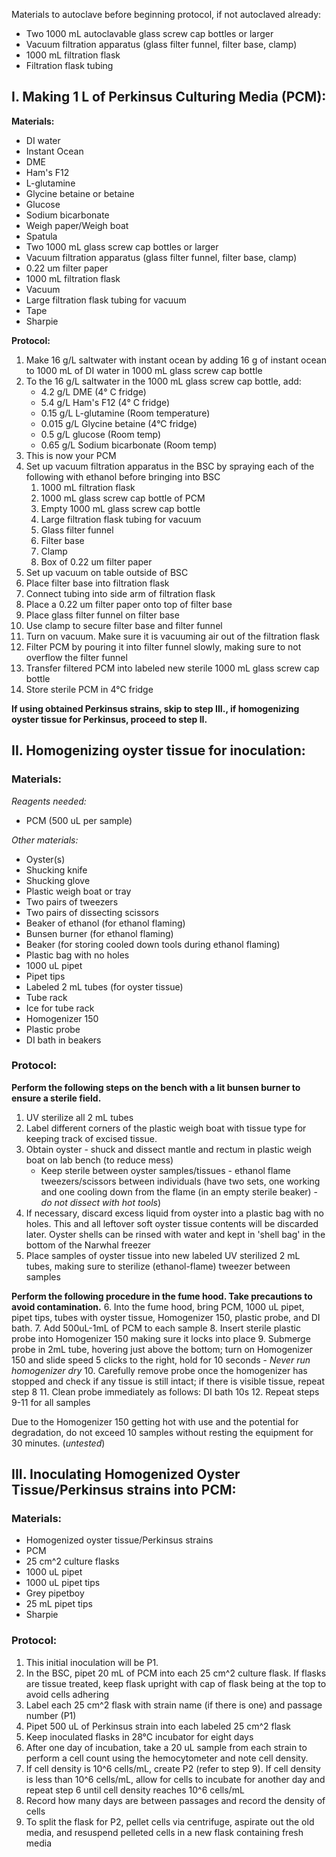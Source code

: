 
Materials to autoclave before beginning protocol, if not autoclaved already:
- Two 1000 mL autoclavable glass screw cap bottles or larger 
- Vacuum filtration apparatus (glass filter funnel, filter base, clamp)
- 1000 mL filtration flask 
- Filtration flask tubing

## I. Making 1 L of Perkinsus Culturing Media (PCM):

**Materials:**
- DI water
- Instant Ocean 
- DME
- Ham's F12
- L-glutamine
- Glycine betaine or betaine
- Glucose
- Sodium bicarbonate
- Weigh paper/Weigh boat
- Spatula
- Two 1000 mL glass screw cap bottles or larger
- Vacuum filtration apparatus (glass filter funnel, filter base, clamp)
- 0.22 um filter paper
- 1000 mL filtration flask
- Vacuum
- Large filtration flask tubing for vacuum
- Tape
- Sharpie

**Protocol:** 
1. Make 16 g/L saltwater with instant ocean by adding 16 g of instant ocean to 1000 mL of DI water in 1000 mL glass screw cap bottle 
2. To the 16 g/L saltwater in the 1000 mL glass screw cap bottle, add:
	- 4.2 g/L DME (4° C fridge)
	- 5.4 g/L Ham's F12  (4° C fridge)
	- 0.15 g/L L-glutamine (Room temperature)
	- 0.015 g/L Glycine betaine (4°C fridge)
	- 0.5 g/L glucose (Room temp)
	- 0.65 g/L Sodium bicarbonate (Room temp)
3. This is now your PCM
4. Set up vacuum filtration apparatus in the BSC by spraying each of the following with ethanol before bringing into BSC
	1. 1000 mL filtration flask
	2. 1000 mL glass screw cap bottle of PCM
	3. Empty 1000 mL glass screw cap bottle 
	4. Large filtration flask tubing for vacuum
	5. Glass filter funnel
	6. Filter base
	7. Clamp
	8. Box of 0.22 um filter paper
5. Set up vacuum on table outside of BSC
6. Place filter base into filtration flask 
7. Connect tubing into side arm of filtration flask 
8. Place a 0.22 um filter paper onto top of filter base
9. Place glass filter funnel on filter base
10. Use clamp to secure filter base and filter funnel
11. Turn on vacuum. Make sure it is vacuuming air out of the filtration flask
12. Filter PCM by pouring it into filter funnel slowly, making sure to not overflow the filter funnel
13. Transfer filtered PCM into labeled new sterile 1000 mL glass screw cap bottle
14. Store sterile PCM in 4°C fridge

****If using obtained Perkinsus strains, skip to step III., if homogenizing oyster tissue for Perkinsus, proceed to step II.****

## II. Homogenizing oyster tissue for inoculation:
### Materials: 
*Reagents needed:*
- PCM (500 uL per sample)

*Other materials:* 
- Oyster(s)
- Shucking knife
- Shucking glove 
- Plastic weigh boat or tray
- Two pairs of tweezers
- Two pairs of dissecting scissors 
- Beaker of ethanol (for ethanol flaming)
- Bunsen burner (for ethanol flaming)
- Beaker (for storing cooled down tools during ethanol flaming)
- Plastic bag with no holes 
- 1000 uL pipet
- Pipet tips
- Labeled 2 mL tubes (for oyster tissue)
- Tube rack 
- Ice for tube rack 
- Homogenizer 150
- Plastic probe
- DI bath in beakers
### Protocol: 
**Perform the following steps on the bench with a lit bunsen burner to ensure a sterile field.**
1. UV sterilize all 2 mL tubes
2. Label different corners of the plastic weigh boat with tissue type for keeping track of excised tissue.
3. Obtain oyster - shuck and dissect mantle and rectum in plastic weigh boat on lab bench (to reduce mess)
	- Keep sterile between oyster samples/tissues - ethanol flame tweezers/scissors between individuals (have two sets, one working and one cooling down from the flame (in an empty sterile beaker) - *do not dissect with hot tools*)
4. If necessary, discard excess liquid from oyster into a plastic bag with no holes. This and all leftover soft oyster tissue contents will be discarded later. Oyster shells can be rinsed with water and kept in 'shell bag' in the bottom of the Narwhal freezer
5. Place samples of oyster tissue into new labeled UV sterilized 2 mL tubes, making sure to sterilize (ethanol-flame) tweezer between samples

**Perform the following procedure in the fume hood. Take precautions to avoid contamination.**
6. Into the fume hood, bring PCM, 1000 uL pipet, pipet tips, tubes with oyster tissue, Homogenizer 150, plastic probe, and DI bath. 
7. Add 500uL-1mL of PCM to each sample
8. Insert sterile plastic probe into Homogenizer 150 making sure it locks into place
9. Submerge probe in 2mL tube, hovering just above the bottom; turn on Homogenizer 150 and slide speed 5 clicks to the right, hold for 10 seconds
    - _Never run homogenizer dry_
10. Carefully remove probe once the homogenizer has stopped and check if any tissue is still intact; if there is visible tissue, repeat step 8
11. Clean probe immediately as follows: DI bath 10s
12. Repeat steps 9-11 for all samples

Due to the Homogenizer 150 getting hot with use and the potential for degradation, do not exceed 10 samples without resting the equipment for 30 minutes. (_untested_)




## III. Inoculating Homogenized Oyster Tissue/Perkinsus strains into PCM:

### Materials:
- Homogenized oyster tissue/Perkinsus strains
- PCM
- 25 cm^2 culture flasks 
- 1000 uL pipet
- 1000 uL pipet tips 
- Grey pipetboy 
- 25 mL pipet tips
- Sharpie

### Protocol:

1. This initial inoculation will be P1. 
2. In the BSC, pipet 20 mL of PCM into each 25 cm^2 culture flask. If flasks are tissue treated, keep flask upright with cap of flask being at the top to avoid cells adhering
3. Label each 25 cm^2 flask with strain name (if there is one) and passage number (P1)
4. Pipet 500 uL of Perkinsus strain into each labeled 25 cm^2 flask
5. Keep inoculated flasks in 28°C incubator for eight days 
6. After one day of incubation, take a 20 uL sample from each strain to perform a cell count using the hemocytometer and note cell density. 
7. If cell density is 10^6 cells/mL, create P2 (refer to step 9). If cell density is less than 10^6 cells/mL, allow for cells to incubate for another day and repeat step 6 until cell density reaches 10^6 cells/mL
8. Record how many days are between passages and record the density of cells 
9. To split the flask for P2, pellet cells via centrifuge, aspirate out the old media, and resuspend pelleted cells in a new flask containing fresh media







